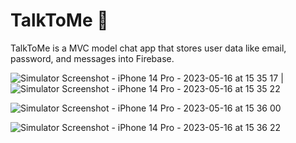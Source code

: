 # TalkToMe 💬
TalkToMe is a MVC model chat app that stores user data like email, password, and messages into Firebase.


![Simulator Screenshot - iPhone 14 Pro - 2023-05-16 at 15 35 17](https://github.com/ashleyrennee/TalkToMe/assets/40500769/86e4703f-0a83-460b-b718-3b51b3e017ce) | ![Simulator Screenshot - iPhone 14 Pro - 2023-05-16 at 15 35 22](https://github.com/ashleyrennee/TalkToMe/assets/40500769/c92f725e-8261-441a-b21f-ec895b239672)

![Simulator Screenshot - iPhone 14 Pro - 2023-05-16 at 15 36 00](https://github.com/ashleyrennee/TalkToMe/assets/40500769/942ef9c0-6a55-4606-8a78-def60654d623)

![Simulator Screenshot - iPhone 14 Pro - 2023-05-16 at 15 36 22](https://github.com/ashleyrennee/TalkToMe/assets/40500769/13b6c40f-08cf-41cd-b8ec-344c2215bae2)

